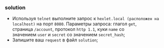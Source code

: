 ### solution

-   Используя `telnet` выполните запрос к `hexlet.local (расположен на localhost)` на порт `8080`. Параметры запроса: глагол `get`, страница `/account`, протокол `http 1.1`, куки `name` со значением `user` и `secret` со значением `secret_hash`;
-   Запишите ваш `request` в файл `solution`;